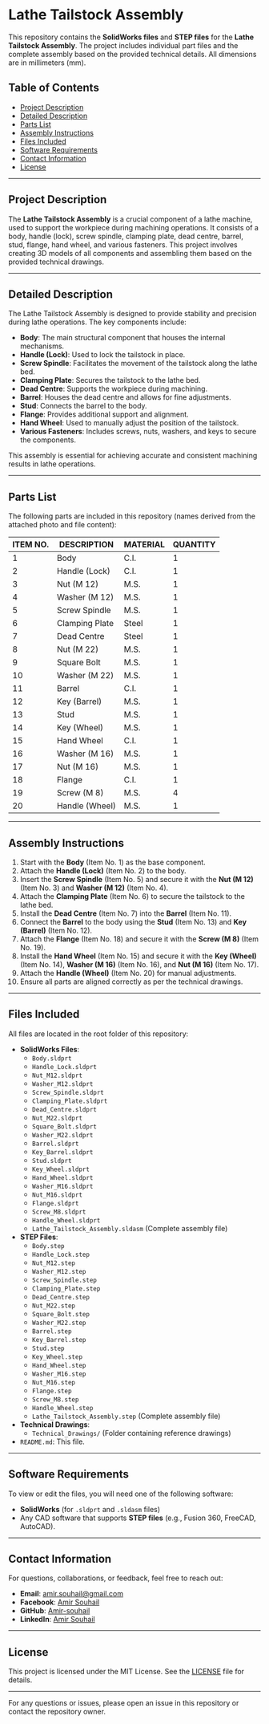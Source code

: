 # Lathe Tailstock Assembly

This repository contains the **SolidWorks files** and **STEP files** for the **Lathe Tailstock Assembly**. The project includes individual part files and the complete assembly based on the provided technical details. All dimensions are in millimeters (mm).

## Table of Contents
- [Project Description](#project-description)
- [Detailed Description](#detailed-description)
- [Parts List](#parts-list)
- [Assembly Instructions](#assembly-instructions)
- [Files Included](#files-included)
- [Software Requirements](#software-requirements)
- [Contact Information](#contact-information)
- [License](#license)

---

## Project Description
The **Lathe Tailstock Assembly** is a crucial component of a lathe machine, used to support the workpiece during machining operations. It consists of a body, handle (lock), screw spindle, clamping plate, dead centre, barrel, stud, flange, hand wheel, and various fasteners. This project involves creating 3D models of all components and assembling them based on the provided technical drawings.

---

## Detailed Description
The Lathe Tailstock Assembly is designed to provide stability and precision during lathe operations. The key components include:
- **Body**: The main structural component that houses the internal mechanisms.
- **Handle (Lock)**: Used to lock the tailstock in place.
- **Screw Spindle**: Facilitates the movement of the tailstock along the lathe bed.
- **Clamping Plate**: Secures the tailstock to the lathe bed.
- **Dead Centre**: Supports the workpiece during machining.
- **Barrel**: Houses the dead centre and allows for fine adjustments.
- **Stud**: Connects the barrel to the body.
- **Flange**: Provides additional support and alignment.
- **Hand Wheel**: Used to manually adjust the position of the tailstock.
- **Various Fasteners**: Includes screws, nuts, washers, and keys to secure the components.

This assembly is essential for achieving accurate and consistent machining results in lathe operations.

---

## Parts List
The following parts are included in this repository (names derived from the attached photo and file content):

| ITEM NO. | DESCRIPTION           | MATERIAL     | QUANTITY |
|----------|-----------------------|--------------|----------|
| 1        | Body                  | C.I.         | 1        |
| 2        | Handle (Lock)         | C.I.         | 1        |
| 3        | Nut (M 12)            | M.S.         | 1        |
| 4        | Washer (M 12)         | M.S.         | 1        |
| 5        | Screw Spindle         | M.S.         | 1        |
| 6        | Clamping Plate        | Steel        | 1        |
| 7        | Dead Centre           | Steel        | 1        |
| 8        | Nut (M 22)            | M.S.         | 1        |
| 9        | Square Bolt           | M.S.         | 1        |
| 10       | Washer (M 22)         | M.S.         | 1        |
| 11       | Barrel                | C.I.         | 1        |
| 12       | Key (Barrel)          | M.S.         | 1        |
| 13       | Stud                  | M.S.         | 1        |
| 14       | Key (Wheel)           | M.S.         | 1        |
| 15       | Hand Wheel            | C.I.         | 1        |
| 16       | Washer (M 16)         | M.S.         | 1        |
| 17       | Nut (M 16)            | M.S.         | 1        |
| 18       | Flange                | C.I.         | 1        |
| 19       | Screw (M 8)           | M.S.         | 4        |
| 20       | Handle (Wheel)        | M.S.         | 1        |

---

## Assembly Instructions
1. Start with the **Body** (Item No. 1) as the base component.
2. Attach the **Handle (Lock)** (Item No. 2) to the body.
3. Insert the **Screw Spindle** (Item No. 5) and secure it with the **Nut (M 12)** (Item No. 3) and **Washer (M 12)** (Item No. 4).
4. Attach the **Clamping Plate** (Item No. 6) to secure the tailstock to the lathe bed.
5. Install the **Dead Centre** (Item No. 7) into the **Barrel** (Item No. 11).
6. Connect the **Barrel** to the body using the **Stud** (Item No. 13) and **Key (Barrel)** (Item No. 12).
7. Attach the **Flange** (Item No. 18) and secure it with the **Screw (M 8)** (Item No. 19).
8. Install the **Hand Wheel** (Item No. 15) and secure it with the **Key (Wheel)** (Item No. 14), **Washer (M 16)** (Item No. 16), and **Nut (M 16)** (Item No. 17).
9. Attach the **Handle (Wheel)** (Item No. 20) for manual adjustments.
10. Ensure all parts are aligned correctly as per the technical drawings.

---

## Files Included
All files are located in the root folder of this repository:
- **SolidWorks Files**:
  - `Body.sldprt`
  - `Handle_Lock.sldprt`
  - `Nut_M12.sldprt`
  - `Washer_M12.sldprt`
  - `Screw_Spindle.sldprt`
  - `Clamping_Plate.sldprt`
  - `Dead_Centre.sldprt`
  - `Nut_M22.sldprt`
  - `Square_Bolt.sldprt`
  - `Washer_M22.sldprt`
  - `Barrel.sldprt`
  - `Key_Barrel.sldprt`
  - `Stud.sldprt`
  - `Key_Wheel.sldprt`
  - `Hand_Wheel.sldprt`
  - `Washer_M16.sldprt`
  - `Nut_M16.sldprt`
  - `Flange.sldprt`
  - `Screw_M8.sldprt`
  - `Handle_Wheel.sldprt`
  - `Lathe_Tailstock_Assembly.sldasm` (Complete assembly file)
- **STEP Files**:
  - `Body.step`
  - `Handle_Lock.step`
  - `Nut_M12.step`
  - `Washer_M12.step`
  - `Screw_Spindle.step`
  - `Clamping_Plate.step`
  - `Dead_Centre.step`
  - `Nut_M22.step`
  - `Square_Bolt.step`
  - `Washer_M22.step`
  - `Barrel.step`
  - `Key_Barrel.step`
  - `Stud.step`
  - `Key_Wheel.step`
  - `Hand_Wheel.step`
  - `Washer_M16.step`
  - `Nut_M16.step`
  - `Flange.step`
  - `Screw_M8.step`
  - `Handle_Wheel.step`
  - `Lathe_Tailstock_Assembly.step` (Complete assembly file)
- **Technical Drawings**:
  - `Technical_Drawings/` (Folder containing reference drawings)
- `README.md`: This file.

---

## Software Requirements
To view or edit the files, you will need one of the following software:
- **SolidWorks** (for `.sldprt` and `.sldasm` files)
- Any CAD software that supports **STEP files** (e.g., Fusion 360, FreeCAD, AutoCAD).

---

## Contact Information
For questions, collaborations, or feedback, feel free to reach out:
- **Email**: [amir.souhail@gmail.com](mailto:amir.souhail@gmail.com)
- **Facebook**: [Amir Souhail](https://www.facebook.com/amir.souhail)
- **GitHub**: [Amir-souhail](https://github.com/Amir-souhail)
- **LinkedIn**: [Amir Souhail](https://www.linkedin.com/in/amir-souhail-3b939069/)

---

## License
This project is licensed under the MIT License. See the [LICENSE](LICENSE) file for details.

---

For any questions or issues, please open an issue in this repository or contact the repository owner.
